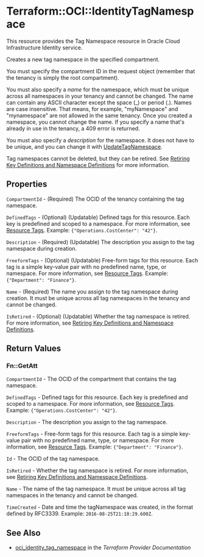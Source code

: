 # Terraform::OCI::IdentityTagNamespace

This resource provides the Tag Namespace resource in Oracle Cloud Infrastructure Identity service.

Creates a new tag namespace in the specified compartment.

You must specify the compartment ID in the request object (remember that the tenancy is simply the root
compartment).

You must also specify a *name* for the namespace, which must be unique across all namespaces in your tenancy
and cannot be changed. The name can contain any ASCII character except the space (_) or period (.).
Names are case insensitive. That means, for example, "myNamespace" and "mynamespace" are not allowed
in the same tenancy. Once you created a namespace, you cannot change the name.
If you specify a name that's already in use in the tenancy, a 409 error is returned.

You must also specify a *description* for the namespace.
It does not have to be unique, and you can change it with
[UpdateTagNamespace](https://docs.cloud.oracle.com/iaas/api/#/en/identity/20160918/TagNamespace/UpdateTagNamespace).

Tag namespaces cannot be deleted, but they can be retired.
See [Retiring Key Definitions and Namespace Definitions](https://docs.cloud.oracle.com/iaas/Content/Identity/Concepts/taggingoverview.htm#Retiring) for more information.

## Properties

`CompartmentId` - (Required) The OCID of the tenancy containing the tag namespace.

`DefinedTags` - (Optional) (Updatable) Defined tags for this resource. Each key is predefined and scoped to a namespace. For more information, see [Resource Tags](https://docs.cloud.oracle.com/iaas/Content/General/Concepts/resourcetags.htm). Example: `{"Operations.CostCenter": "42"}`.

`Description` - (Required) (Updatable) The description you assign to the tag namespace during creation.

`FreeformTags` - (Optional) (Updatable) Free-form tags for this resource. Each tag is a simple key-value pair with no predefined name, type, or namespace. For more information, see [Resource Tags](https://docs.cloud.oracle.com/iaas/Content/General/Concepts/resourcetags.htm). Example: `{"Department": "Finance"}`.

`Name` - (Required) The name you assign to the tag namespace during creation. It must be unique across all tag namespaces in the tenancy and cannot be changed.

`IsRetired` - (Optional) (Updatable) Whether the tag namespace is retired. For more information, see [Retiring Key Definitions and Namespace Definitions](https://docs.us-phoenix-1.oraclecloud.com/Content/Identity/Concepts/taggingoverview.htm#Retiring).


## Return Values

### Fn::GetAtt

`CompartmentId` - The OCID of the compartment that contains the tag namespace.

`DefinedTags` - Defined tags for this resource. Each key is predefined and scoped to a namespace. For more information, see [Resource Tags](https://docs.cloud.oracle.com/iaas/Content/General/Concepts/resourcetags.htm). Example: `{"Operations.CostCenter": "42"}`.

`Description` - The description you assign to the tag namespace.

`FreeformTags` - Free-form tags for this resource. Each tag is a simple key-value pair with no predefined name, type, or namespace. For more information, see [Resource Tags](https://docs.cloud.oracle.com/iaas/Content/General/Concepts/resourcetags.htm). Example: `{"Department": "Finance"}`.

`Id` - The OCID of the tag namespace.

`IsRetired` - Whether the tag namespace is retired. For more information, see [Retiring Key Definitions and Namespace Definitions](https://docs.cloud.oracle.com/iaas/Content/Identity/Concepts/taggingoverview.htm#Retiring).

`Name` - The name of the tag namespace. It must be unique across all tag namespaces in the tenancy and cannot be changed.

`TimeCreated` - Date and time the tagNamespace was created, in the format defined by RFC3339. Example: `2016-08-25T21:10:29.600Z`.

## See Also

* [oci_identity_tag_namespace](https://www.terraform.io/docs/providers/oci/r/identity_tag_namespace.html) in the _Terraform Provider Documentation_